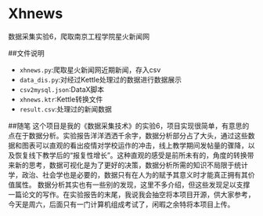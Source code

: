 # Xhnews
数据采集实验6，爬取南京工程学院星火新闻网

##文件说明
- `xhnews.py`:爬取星火新闻网近期新闻，存入csv
- `data_dis.py`:对经过Kettle处理过的数据进行数据展示
- `csv2mysql.json`:DataX脚本
- `xhnews.ktr`:Kettle转换文件
- `result.csv`:处理过的新闻数据

##随笔
这个项目是我的《数据采集技术》的实验6，项目实现很简单，有意思的点在于数据分析。实验报告洋洋洒洒千余字，数据分析部分占了大头，通过这些数据和图表可以直观的看出疫情对学校运作的冲击，线上教学期间发帖量的骤降，以及恢复线下教学后的“报复性增长”。这种直观的感受是前所未有的，角度的转换带来新的思考，数据可视化是为了更好的决策，数据分析所需的知识不局限于统计学，政治、社会学也是必要的，数据只有在人为的赋予其意义时才能真正拥有其价值属性。
数据分析其实也有一些别的发现，这里不多介绍，但这些发现足以支撑一篇论文的写作。在实验报告的末尾，我说我会抽空将本项目开源，供大家参考，今天是周六，后面只有一门计算机组成考试了，闲暇之余特将本项目上传。
